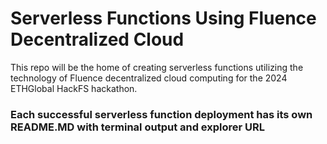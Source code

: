 # Serverless Functions Using Fluence Decentralized Cloud

This repo will be the home of creating serverless functions utilizing the technology of Fluence decentralized cloud computing for the 2024 ETHGlobal HackFS hackathon.

### Each successful serverless function deployment has its own README.MD with terminal output and explorer URL
